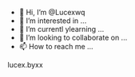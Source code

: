 - 👋 Hi, I’m @Lucexwq
- 👀 I’m interested in ...
- 🌱 I’m currentl ylearning ...
- 💞️ I’m looking to collaborate on ...
- 📫 How to reach me ...

<!---
Lucexwq/Lucexwq is a ✨ special ✨ repository because its `README.md` (this file) appears on your GitHub profile.
You can click the Preview link to take a look at your changes.
---> lucex.byxx
